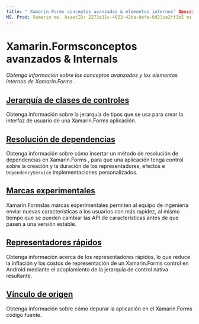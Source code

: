 ```yaml
---
title: " Xamarin.Forms conceptos avanzados & elementos internos" Descripción: "más información sobre los conceptos avanzados y el interior de Xamarin.Forms ".
MS. Prod: Xamarin ms. AssetID: 2273a31c-4022-42ba-befe-0d23ce2ff3b5 ms. Technology: Xamarin-Forms Author: davidbritch ms. Author: dabritch ms. Date: 03/20/2020 no-LOC: [ Xamarin.Forms , Xamarin.Essentials ]
---
```


# <a name="xamarinforms-advanced-concepts--internals"></a>Xamarin.Formsconceptos avanzados & Internals

_Obtenga información sobre los conceptos avanzados y los elementos internos de Xamarin.Forms ._

## <a name="controls-class-hierarchy"></a>[Jerarquía de clases de controles](class-hierarchy.md)

Obtenga información sobre la jerarquía de tipos que se usa para crear la interfaz de usuario de una Xamarin.Forms aplicación.

## <a name="dependency-resolution"></a>[Resolución de dependencias](dependency-resolution.md)

Obtenga información sobre cómo insertar un método de resolución de dependencias en Xamarin.Forms , para que una aplicación tenga control sobre la creación y la duración de los representadores, efectos e `DependencyService` implementaciones personalizados.

## <a name="experimental-flags"></a>[Marcas experimentales](experimental-flags.md)

Xamarin.Formslas marcas experimentales permiten al equipo de ingeniería enviar nuevas características a los usuarios con más rapidez, al mismo tiempo que se pueden cambiar las API de características antes de que pasen a una versión estable.

## <a name="fast-renderers"></a>[Representadores rápidos](fast-renderers.md)

Obtenga información acerca de los representadores rápidos, lo que reduce la inflación y los costos de representación de un Xamarin.Forms control en Android mediante el acoplamiento de la jerarquía de control nativa resultante.

## <a name="source-link"></a>[Vínculo de origen](sourcelink.md)

Obtenga información sobre cómo depurar la aplicación en el Xamarin.Forms código fuente.
